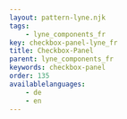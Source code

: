 ```yaml
---
layout: pattern-lyne.njk
tags: 
    - lyne_components_fr
key: checkbox-panel-lyne_fr
title: Checkbox-Panel
parent: lyne_components_fr
keywords: checkbox-panel
order: 135
availablelanguages: 
    - de
    - en
---
```


